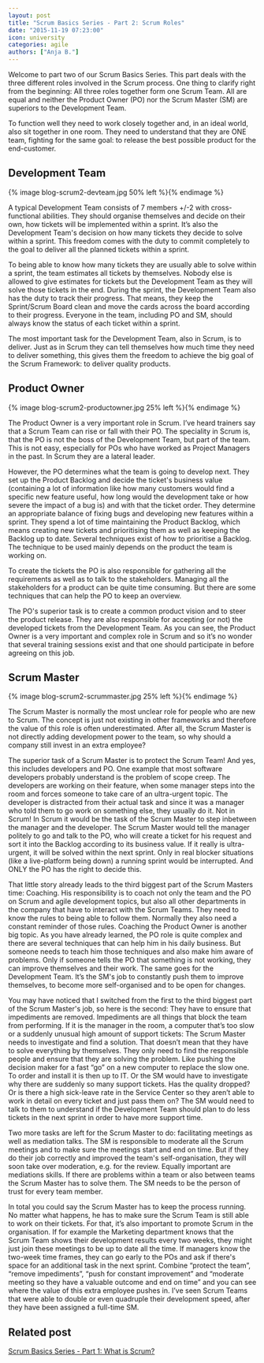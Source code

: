 ```yaml
---
layout: post
title: "Scrum Basics Series - Part 2: Scrum Roles"
date: "2015-11-19 07:23:00"
icon: university
categories: agile
authors: ["Anja B."]
---
```


Welcome to part two of our Scrum Basics Series.
This part deals with the three different roles involved in the Scrum process.
One thing to clarify right from the beginning: All three roles together form one Scrum Team.
All are equal and neither the Product Owner (PO) nor the Scrum Master (SM) are superiors to the Development Team.

To function well they need to work closely together and, in an ideal world, also sit together in one room.
They need to understand that they are ONE team, fighting for the same goal: to release the best possible product for the end-customer.

## Development Team

{% image blog-scrum2-devteam.jpg 50% left %}{% endimage %}

A typical Development Team consists of 7 members +/-2 with cross-functional abilities.
They should organise themselves and decide on their own, how tickets will be implemented within a sprint.
It’s also the Development Team's decision on how many tickets they decide to solve within a sprint.
This freedom comes with the duty to commit completely to the goal to deliver all the planned tickets within a sprint.

To being able to know how many tickets they are usually able to solve within a sprint, the team estimates all tickets by themselves.
Nobody else is allowed to give estimates for tickets but the Development Team as they will solve those tickets in the end.
During the sprint, the Development Team also has the duty to track their progress.
That means, they keep the Sprint/Scrum Board clean and move the cards across the board according to their progress.
Everyone in the team, including PO and SM, should always know the status of each ticket within a sprint.

The most important task for the Development Team, also in Scrum, is to deliver.
Just as in Scrum they can tell themselves how much time they need to deliver something, this gives them the freedom to achieve the big goal of the Scrum Framework: to deliver quality products.

## Product Owner

{% image blog-scrum2-productowner.jpg 25% left %}{% endimage %}

The Product Owner is a very important role in Scrum.
I’ve heard trainers say that a Scrum Team can rise or fall with their PO.
The speciality in Scrum is, that the PO is not the boss of the Development Team, but part of the team.
This is not easy, especially for POs who have worked as Project Managers in the past.
In Scrum they are a lateral leader.

However, the PO determines what the team is going to develop next.
They set up the Product Backlog and decide the ticket's business value (containing a lot of information like how many customers would find a specific new feature useful, how long would the development take or how severe the impact of a bug is) and with that the ticket order.
They determine an appropriate balance of fixing bugs and developing new features within a sprint.
They spend a lot of time maintaining the Product Backlog, which means creating new tickets and prioritising them as well as keeping the Backlog up to date.
Several techniques exist of how to prioritise a Backlog.
The technique to be used mainly depends on the product the team is working on.

To create the tickets the PO is also responsible for gathering all the requirements as well as to talk to the stakeholders.
Managing all the stakeholders for a product can be quite time consuming.
But there are some techniques that can help the PO to keep an overview.

The PO's superior task is to create a common product vision and to steer the product release.
They are also responsible for accepting (or not) the developed tickets from the Development Team.
As you can see, the Product Owner is a very important and complex role in Scrum and so it’s no wonder that several training sessions exist and that one should participate in before agreeing on this job.

## Scrum Master

{% image blog-scrum2-scrummaster.jpg 25% left %}{% endimage %}

The Scrum Master is normally the most unclear role for people who are new to Scrum.
The concept is just not existing in other frameworks and therefore the value of this role is often underestimated.
After all, the Scrum Master is not directly adding development power to the team, so why should a company still invest in an extra employee?

The superior task of a Scrum Master is to protect the Scrum Team!
And yes, this includes developers and PO.
One example that most software developers probably understand is the problem of scope creep.
The developers are working on their feature, when some manager steps into the room and forces someone to take care of an ultra-urgent topic.
The developer is distracted from their actual task and since it was a manager who told them to go work on something else, they usually do it.
Not in Scrum!
In Scrum it would be the task of the Scrum Master to step inbetween the manager and the developer.
The Scrum Master would tell the manager politely to go and talk to the PO, who will create a ticket for his request and sort it into the Backlog according to its business value.
If it really is ultra-urgent, it will be solved within the next sprint.
Only in real blocker situations (like a live-platform being down) a running sprint would be interrupted.
And ONLY the PO has the right to decide this.

That little story already leads to the third biggest part of the Scrum Masters time: Coaching.
His responsibility is to coach not only the team and the PO on Scrum and agile development topics, but also all other departments in the company that have to interact with the Scrum Teams.
They need to know the rules to being able to follow them.
Normally they also need a constant reminder of those rules.
Coaching the Product Owner is another big topic.
As you have already learned, the PO role is quite complex and there are several techniques that can help him in his daily business.
But someone needs to teach him those techniques and also make him aware of problems.
Only if someone tells the PO that something is not working, they can improve themselves and their work.
The same goes for the Development Team.
It’s the SM's job to constantly push them to improve themselves, to become more self-organised and to be open for changes.

You may have noticed that I switched from the first to the third biggest part of the Scrum Master's job, so here is the second: They have to ensure that impediments are removed.
Impediments are all things that block the team from performing.
If it is the manager in the room, a computer that’s too slow or a suddenly unusual high amount of support tickets: The Scrum Master needs to investigate and find a solution.
That doesn’t mean that they have to solve everything by themselves.
They only need to find the responsible people and ensure that they are solving the problem.
Like pushing the decision maker for a fast “go” on a new computer to replace the slow one.
To order and install it is then up to IT.
Or the SM would have to investigate why there are suddenly so many support tickets.
Has the quality dropped?
Or is there a high sick-leave rate in the Service Center so they aren’t able to work in detail on every ticket and just pass them on?
The SM would need to talk to them to understand if the Development Team should plan to do less tickets in the next sprint in order to have more support time.

Two more tasks are left for the Scrum Master to do: facilitating meetings as well as mediation talks.
The SM is responsible to moderate all the Scrum meetings and to make sure the meetings start and end on time.
But if they do their job correctly and improved the team's self-organisation, they will soon take over moderation, e.g. for the review.
Equally important are mediations skills.
If there are problems within a team or also between teams the Scrum Master has to solve them.
The SM needs to be the person of trust for every team member.

In total you could say the Scrum Master has to keep the process running.
No matter what happens, he has to make sure the Scrum Team is still able to work on their tickets.
For that, it’s also important to promote Scrum in the organisation.
If for example the Marketing department knows that the Scrum Team shows their development results every two weeks, they might just join these meetings to be up to date all the time.
If managers know the two-week time frames, they can go early to the POs and ask if there's space for an additional task in the next sprint.
Combine “protect the team”, “remove impediments”, “push for constant improvement” and “moderate meeting so they have a valuable outcome and end on time” and you can see where the value of this extra employee pushes in.
I’ve seen Scrum Teams that were able to double or even quadruple their development speed, after they have been assigned a full-time SM.

## Related post

[Scrum Basics Series - Part 1: What is Scrum?](https://developer.epages.com/blog/2015/10/13/scrum-basics-1.html)

